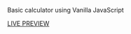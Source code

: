 Basic calculator using Vanilla JavaScript

[LIVE PREVIEW](https://complexlity-calculator.netlify.app/)
